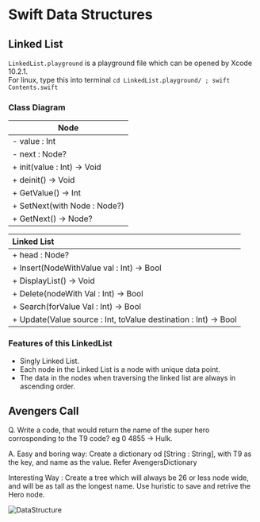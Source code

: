 # Swift Data Structures

## Linked List
```LinkedList.playground``` is a playground file which can be opened by Xcode 10.2.1.  
For linux, type this into terminal
```cd LinkedList.playground/ ; swift Contents.swift```
### Class Diagram

|Node 			 							|
|-----			 							|
|- value : Int						 	|
|- next : Node?							|
|+ init(value : Int) -> Void			|
|+ deinit() -> Void						|
|+ GetValue() -> Int					|
|+ SetNext(with Node : Node?)			|
|+ GetNext() -> Node?					|

|Linked List								|
|:----------------------------------|
|+ head : Node?							|
|+ Insert(NodeWithValue val : Int) -> Bool|
|+ DisplayList() -> Void				|
|+ Delete(nodeWith Val : Int) -> Bool|
|+ Search(forValue Val : Int) -> Bool|
|+ Update(Value source : Int, toValue destination : Int) -> Bool|

### Features of this LinkedList

* Singly Linked List.
* Each node in the Linked List is a node with unique data point.
* The data in the nodes when traversing the linked list are always in ascending order.


## Avengers Call

Q. Write a code, that would return the name of the super hero corrosponding to the T9 code? eg 0 4855 -> Hulk.

A. Easy and boring way: Create a dictionary od [String : String], with T9 as the key, and name as the value. Refer AvengersDictionary

Interesting Way : Create a tree which will always be 26 or less node wide, and will be as tall as the longest name. Use huristic to save and retrive the Hero node.

![DataStructure](https://github.com/Ananta11/Swift-Data-Structures/raw/master/Common/Tree.png)